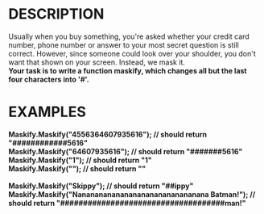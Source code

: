 # DESCRIPTION
Usually when you buy something, you're asked whether your credit card number, phone number or answer to your most secret question is still correct. However, since someone could look over your shoulder, you don't want that shown on your screen. Instead, we mask it.
<br><b>
Your task is to write a function maskify, which changes all but the last four characters into '#'.

# EXAMPLES
Maskify.Maskify("4556364607935616"); // should return "############5616"
<br>
Maskify.Maskify("64607935616");      // should return "#######5616"
<br>
Maskify.Maskify("1");                // should return "1"
<br>
Maskify.Maskify("");                 // should return ""
<br><br>
Maskify.Maskify("Skippy");                                   // should return "##ippy"
<br>
Maskify.Maskify("Nananananananananananananananana Batman!"); // should return "####################################man!"
